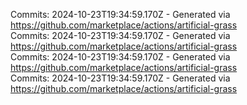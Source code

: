 Commits: 2024-10-23T19:34:59.170Z - Generated via https://github.com/marketplace/actions/artificial-grass
<br>
Commits: 2024-10-23T19:34:59.170Z - Generated via https://github.com/marketplace/actions/artificial-grass
<br>
Commits: 2024-10-23T19:34:59.170Z - Generated via https://github.com/marketplace/actions/artificial-grass
<br>
Commits: 2024-10-23T19:34:59.170Z - Generated via https://github.com/marketplace/actions/artificial-grass
<br>
